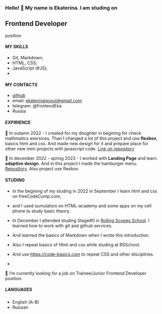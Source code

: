 ### Hello! 👋   My name is Ekaterina. I am studing on 
## Frontend Developer 
position

#### MY SKILLS
- Git, Markdown;
- HTML, CSS;
- JavaScript (#JS);
- 

#### MY CONTACTS
- [github](https://github.com/frontenddevkan)
- email: ekaterinalayout@gmail.com
- telegram: @frontendEka
- Russia

#### EXPIRIENCE

🌱  In outamn 2022 - I created for my doughter in begining for check mathmatics exersices. Than I changed a lot of this project and use **flexbox**, basics html and css. And made new design for it and prepare place 
for other new mini-projects with javascript code. [Link on repository](https://github.com/frontenddevkan/PortalForApps)

🌱 In december 2022 - spring 2023 - I worked with **Landing Page** and learn **adaptive design**. And in this project I made the hamburger menu. [Repository](https://github.com/frontenddevkan/Plants_Landing). Also project use flexbox. 

#### STUDING
- In the begining of my studing in 2022 in September I learn html and css on freeCodeCump.com, 
- and I used sumulators on HTML-academy and some apps on my cell phone to study basic theory.  

- In December I attended studing Stage#0 in [Rolling Scopes School](https://rollingscopes.com/). I learned how to work with git and github services. 
- And learned the basics of Markdown when I wrote this introduction. 
- Also I repeat basics of Html and css while studing at RSSchool. 
- And use https://code-basics.com to repeat CSS and other disciplines.

- 
🔭 I’m currently looking for a job on Trainee/Junior Frontend Developer position. 

##### LANGUAGES

- English (A-B)
- Russian

<!--
 I’m looking to collaborate on ...
- 🤔 I’m looking for help with ...
- 💬 Ask me about ...
- 📫 How to reach me: ...
- 😄 Pronouns: ...
- ⚡ Fun fact: ...
-->
